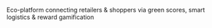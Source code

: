 Eco-platform connecting retailers & shoppers via green scores, smart logistics & reward gamification